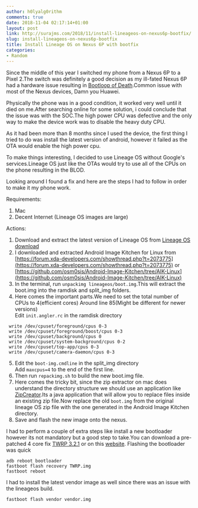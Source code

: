 ```yaml
---
author: h0lyalg0rithm
comments: true
date: 2018-11-04 02:17:14+01:00
layout: post
link: http://surajms.com/2018/11/install-lineageos-on-nexus6p-bootfix/
slug: install-lineageos-on-nexus6p-bootfix
title: Install Lineage OS on Nexus 6P with bootfix
categories:
- Random
---
```


Since the middle of this year I switched my phone from a Nexus 6P to a Pixel 2.The switch was definitely a good decision as my ill-fated Nexus 6P had a hardware issue resulting in [Bootloop of Death](https://forum.xda-developers.com/nexus-6p/general/bootloop-death-blod-workaround-zip-t3819515).Common issue with most of the Nexus devices, Damn you Huawei.

Physically the phone was in a good condition, it worked very well until it died on me.After searching online for some solution, i could conclude that the issue was with the SOC.The high power CPU was defective and the only way to make the device work was to disable the heavy duty CPU.

As it had been more than 8 months since I used the device, the first thing I tried to do was install the latest version of android, however it failed as the OTA would enable the high power cpu.

To make things interesting, I decided to use Lineage OS without Google's services.Lineage OS just like the OTAs would try to use all of the CPUs on the phone resulting in the BLOD.

Looking around I found a fix and here are the steps I had to follow in order to make it my phone work.

Requirements:
1. Mac
2. Decent Internet (Lineage OS images are large)

Actions:
1. Download and extract the latest version of Lineage OS from [Lineage OS download](https://download.lineageos.org/angler)
2. I downloaded and extracted Android Image Kitchen for Linux from [https://forum.xda-developers.com/showthread.php?t=2073775](https://forum.xda-developers.com/showthread.php?t=2073775)
or [https://github.com/osm0sis/Android-Image-Kitchen/tree/AIK-Linux](https://github.com/osm0sis/Android-Image-Kitchen/tree/AIK-Linux)
3. In the terminal, run `unpackimg lineageos/boot.img`.This will extract the boot.img into the ramdisk and split_img folders.
4. Here comes the important parts.We need to set the total number of CPUs to 4(efficient cores)
Around line 85(Might be different for newer versions)  
Edit `init.angler.rc` in the ramdisk directory    
```
 write /dev/cpuset/foreground/cpus 0-3
 write /dev/cpuset/foreground/boost/cpus 0-3
 write /dev/cpuset/background/cpus 0
 write /dev/cpuset/system-background/cpus 0-2
 write /dev/cpuset/top-app/cpus 0-3
 write /dev/cpuset/camera-daemon/cpus 0-3
```
5. Edit the `boot-img.cmdline` in the split_img directory  
  Add `maxcpus=4` to the end of the first line.
6. Then run `repackimg.sh` to build the new boot.img file.
7. Here comes the tricky bit, since the zip extractor on mac does understand the directory structure we should use an application like [ZipCreator](http://zipcreator.com).Its a java application that will allow you to replace files inside an existing zip file.Now replace the old `boot.img` from the original lineage OS zip file with the one generated in the Android Image Kitchen directory.
7. Save and flash the new image onto the nexus.

I had to perform a couple of extra steps like install a new bootloader however its not mandatory but a good step to take.You can download a pre-patched 4 core fix [TWRP 3.2.1](https://androidfilehost.com/?fid=745849072291698840) or on this [website](https://forum.xda-developers.com/nexus-6p/general/guide-tutorial-nexus-6p-bootloop-death-t3716330).
Flashing the bootloader was quick
```
adb reboot bootloader
fastboot flash recovery TWRP.img
fastboot reboot
```
I had to install the latest vendor image as well since there was an issue with the lineageos build.  
```
fastboot flash vendor vendor.img
```
